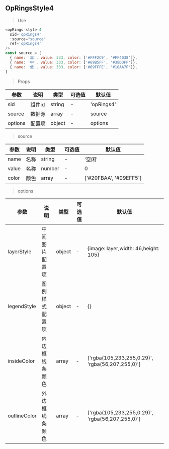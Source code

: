 ## OpRingsStyle4

> Use
```javascript
<opRings-style-4
  sid='opRings4'
  :source="source"
  ref='opRings4'
/>
const source = [
  { name: '高', value: 333, color: ['#FFF2C9', '#FF4038']},
  { name: '中', value: 333, color: ['#69B5FF', '#38DDFF']},
  { name: '低', value: 333, color: ['#69FFFE', '#10AA7F']},
]
```

> Props

参数|说明|类型|可选值|默认值
-|-|-|-|-|
sid|组件id|string|-|'opRings4'
source|数据源|array|-|source
options|配置项|object|-|options

> source

参数|说明|类型|可选值|默认值
-|-|-|-|-|
name|名称|string|-|'空闲'
value|名称|number|-|0
color|颜色|array|-|['#20FBAA', '#09EFF5']

> options

参数|说明|类型|可选值|默认值
-|-|-|-|-|
layerStyle|中间图片配置项|object|-|{image: layer,width: 46,height: 105}
legendStyle|图例样式配置项|object|-|{}
insideColor|内边框线条颜色|array|-|['rgba(105,233,255,0.29)', 'rgba(56,207,255,0)']
outlineColor|外边框线条颜色|array|-|['rgba(105,233,255,0.29)', 'rgba(56,207,255,0)']



